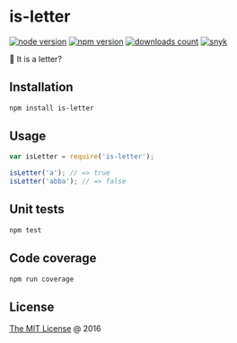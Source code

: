 # is-letter

[![node version](https://img.shields.io/node/v/is-letter.svg)](https://www.npmjs.com/package/is-letter)
[![npm version](https://badge.fury.io/js/is-letter.svg)](https://badge.fury.io/js/is-letter)
[![downloads count](https://img.shields.io/npm/dt/is-letter.svg)](https://www.npmjs.com/package/is-letter)
[![snyk](https://snyk.io/test/github/piecioshka/is-letter/badge.svg?targetFile=package.json)](https://snyk.io/test/github/piecioshka/is-letter?targetFile=package.json)

:hammer: It is a letter?

## Installation

```bash
npm install is-letter
```

## Usage

```javascript
var isLetter = require('is-letter');

isLetter('a'); // => true
isLetter('abba'); // => false
```

## Unit tests

```bash
npm test
```

## Code coverage

```bash
npm run coverage
```

## License

[The MIT License](https://piecioshka.mit-license.org) @ 2016
